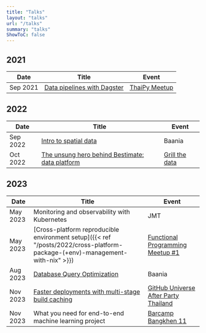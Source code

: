 ```yaml
---
title: "Talks"
layout: "talks"
url: "/talks"
summary: "talks"
ShowToC: false
---
```


## 2021

| Date     | Title                                                                      | Event                                                                       |
|----------|----------------------------------------------------------------------------|-----------------------------------------------------------------------------|
| Sep 2021 | [Data pipelines with Dagster](https://github.com/devbaygroup/dagster-demo) | [ThaiPy Meetup](https://www.meetup.com/th-TH/thaipy-bangkok-python-meetup/) |

## 2022

| Date     | Title                                                                                                                            | Event                                                    |
|----------|----------------------------------------------------------------------------------------------------------------------------------|----------------------------------------------------------|
| Sep 2022 | [Intro to spatial data](/pdf/intro-to-spatial-data.pdf)                                                                          | Baania                                                   |
| Oct 2022 | [The unsung hero behind Bestimate: data platform](/pdf/grill-the-data-2022---the-unsung-hero-behind-bestimate-data-platform.pdf) | [Grill the data](https://www.facebook.com/grillthedata/) |

## 2023

| Date     | Title                                                                                                                        | Event                                                                                                    |
|----------|------------------------------------------------------------------------------------------------------------------------------|----------------------------------------------------------------------------------------------------------|
| May 2023 | Monitoring and observability with Kubernetes                                                                                 | JMT                                                                                                      |
| May 2023 | [Cross-platform reproducible environment setup]({{< ref "/posts/2022/cross-platform-package-(+env)-management-with-nix" >}}) | [Functional Programming Meetup #1](https://www.eventpop.me/e/15089/functional)                           |
| Aug 2023 | [Database Query Optimization](/pdf/database-query-optimization.pdf)                                                          | Baania                                                                                                   |
| Nov 2023 | [Faster deployments with multi-stage build caching](https://github.com/kahnwong/slides-github-actions-cache)                 | [GitHub Universe After Party Thailand](https://www.eventpop.me/e/16683/github-universe-2023-after-party) |
| Nov 2023 | What you need for end-to-end machine learning project                                                                        | [Barcamp Bangkhen 11](https://www.eventpop.me/e/16323/barcampbangkhen11)                                 |
